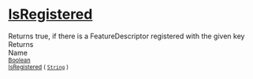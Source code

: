 # [IsRegistered](./FeatureDescriptor-100663415.md)

Returns true, if there is a FeatureDescriptor registered with the given key
Returns<img width=500/>Name
<br>
<sub>[Boolean](https://docs.microsoft.com/en-us/dotnet/api/System.Boolean)</sub><img width=500/><sub>[IsRegistered](./FeatureDescriptor-100663415.md) ( [`String`](https://docs.microsoft.com/en-us/dotnet/api/System.String) )</sub><br>


